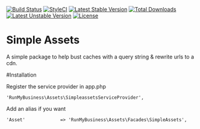 [![Build Status](https://travis-ci.org/runmybusiness/laravel-simpleassets.png?branch=master)](https://travis-ci.org/runmybusiness/laravel-simpleassets)
[![StyleCI](https://styleci.io/repos/16866381/shield)](https://styleci.io/repos/16866381)
[![Latest Stable Version](https://poser.pugx.org/runmybusiness/laravel-simpleassets/v/stable)](https://packagist.org/packages/runmybusiness/laravel-simpleassets) [![Total Downloads](https://poser.pugx.org/runmybusiness/laravel-simpleassets/downloads)](https://packagist.org/packages/runmybusiness/laravel-simpleassets) [![Latest Unstable Version](https://poser.pugx.org/runmybusiness/laravel-simpleassets/v/unstable)](https://packagist.org/packages/runmybusiness/laravel-simpleassets) [![License](https://poser.pugx.org/runmybusiness/laravel-simpleassets/license)](https://packagist.org/packages/runmybusiness/laravel-simpleassets)

Simple Assets
==================

A simple package to help bust caches with a query string & rewrite urls to a cdn.


#Installation

Register the service provider in app.php
```
'RunMyBusiness\Assets\SimpleassetsServiceProvider',
```

Add an alias if you want
```
'Asset' 			=> 'RunMyBusiness\Assets\Facades\SimpleAssets',
```
